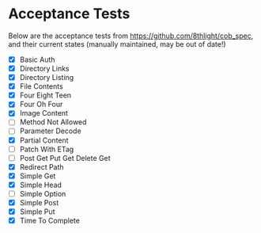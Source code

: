 # Acceptance Tests

Below are the acceptance tests from https://github.com/8thlight/cob_spec, and their current states (manually maintained, may be out of date!)

- [X] Basic Auth
- [X] Directory Links
- [X] Directory Listing
- [X] File Contents
- [X] Four Eight Teen
- [X] Four Oh Four
- [X] Image Content
- [ ] Method Not Allowed
- [ ] Parameter Decode
- [X] Partial Content
- [ ] Patch With ETag
- [ ] Post Get Put Get Delete Get
- [X] Redirect Path
- [X] Simple Get
- [X] Simple Head
- [ ] Simple Option
- [X] Simple Post
- [X] Simple Put
- [X] Time To Complete

